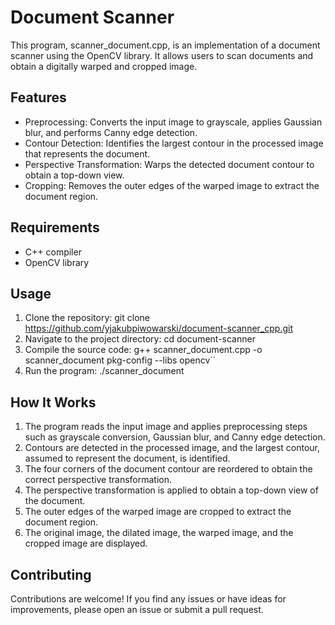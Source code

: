# Document Scanner
This program, scanner_document.cpp, is an implementation of a document scanner using the OpenCV library. It allows users to scan documents and obtain a digitally warped and cropped image.

## Features
- Preprocessing: Converts the input image to grayscale, applies Gaussian blur, and performs Canny edge detection.
- Contour Detection: Identifies the largest contour in the processed image that represents the document.
- Perspective Transformation: Warps the detected document contour to obtain a top-down view.
- Cropping: Removes the outer edges of the warped image to extract the document region.

## Requirements
- C++ compiler
- OpenCV library

## Usage
1. Clone the repository: git clone https://github.com/yjakubpiwowarski/document-scanner_cpp.git
2. Navigate to the project directory: cd document-scanner
3. Compile the source code: g++ scanner_document.cpp -o scanner_document pkg-config --libs opencv``
4. Run the program: ./scanner_document

## How It Works
1. The program reads the input image and applies preprocessing steps such as grayscale conversion, Gaussian blur, and Canny edge detection.
2. Contours are detected in the processed image, and the largest contour, assumed to represent the document, is identified.
3. The four corners of the document contour are reordered to obtain the correct perspective transformation.
4. The perspective transformation is applied to obtain a top-down view of the document.
5. The outer edges of the warped image are cropped to extract the document region.
6. The original image, the dilated image, the warped image, and the cropped image are displayed.

## Contributing
Contributions are welcome! If you find any issues or have ideas for improvements, please open an issue or submit a pull request.
